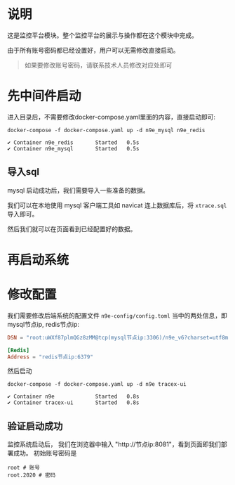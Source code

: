 # 说明
这是监控平台模块。整个监控平台的展示与操作都在这个模块中完成。

由于所有账号密码都已经设置好，用户可以无需修改直接启动。
>如果要修改账号密码，请联系技术人员修改对应处即可



# 先中间件启动
进入目录后，不需要修改docker-compose.yaml里面的内容，直接启动即可:
```shell
docker-compose -f docker-compose.yaml up -d n9e_mysql n9e_redis

✔ Container n9e_redis       Started   0.5s
✔ Container n9e_mysql       Started   0.5s
```

## 导入sql
mysql 启动成功后，我们需要导入一些准备的数据。

我们可以在本地使用 mysql 客户端工具如 navicat 连上数据库后，将 `xtrace.sql` 导入即可。

然后我们就可以在页面看到已经配置好的数据。

# 再启动系统
# 修改配置
我们需要修改后端系统的配置文件 `n9e-config/config.toml` 当中的两处信息，即mysql节点ip, redis节点ip:
```toml
DSN = "root:uWXf87plmQGz8zMM@tcp(mysql节点ip:3306)/n9e_v6?charset=utf8mb4&parseTime=True&loc=Local&allowNativePasswords=true"

[Redis]
Address = "redis节点ip:6379"
```

然后启动
```shell
docker-compose -f docker-compose.yaml up -d n9e tracex-ui

✔ Container n9e             Started   0.8s
✔ Container tracex-ui       Started   0.8s
```

## 验证启动成功
监控系统启动后， 我们在浏览器中输入 "http://节点ip:8081"，看到页面即我们部署成功。
初始账号密码是
```shell
root # 账号
root.2020 # 密码
```